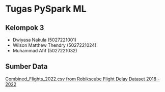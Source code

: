 # Tugas PySpark ML

## Kelompok 3

- Dwiyasa Nakula (5027221001)
- Wilson Matthew Thendry (5027221024)
- Muhammad Afif (5027221032)

## Sumber Data

[Combined_Flights_2022.csv from Robikscube Flight Delay Dataset 2018 - 2022](https://www.kaggle.com/datasets/robikscube/flight-delay-dataset-20182022)